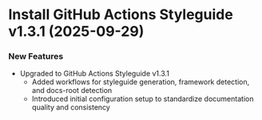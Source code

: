 # Install GitHub Actions Styleguide v1.3.1 (2025-09-29)

### New Features
- Upgraded to GitHub Actions Styleguide v1.3.1
  - Added workflows for styleguide generation, framework detection, and docs-root detection
  - Introduced initial configuration setup to standardize documentation quality and consistency

